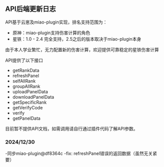 ## API后端更新日志

API基于云崽及miao-plugin实现，排名支持范围为：
- 原神：miao-plugin支持伤害计算的角色
- 星铁：1.0 - 2.4 完全支持，2.5之后的版本取决于miao-plugin本身

由于本人学业繁忙，无力配置新的伤害计算，欢迎提供可靠稳定的星铁伤害计算

API提供了以下接口
- getRankData
- refreshPanel
- selfAllRank
- groupAllRank
- uploadPanelData
- downloadPanelData
- getSpecificRank
- getVerifyCode
- verify
- getPanelData

目前暂不提供API文档，如需调用请自行通过插件代码了解API参数。

### 2024/12/30

-同步miao-plugin@df8364c
-fix: refreshPanel错误的返回数据（虽然无关紧要）
